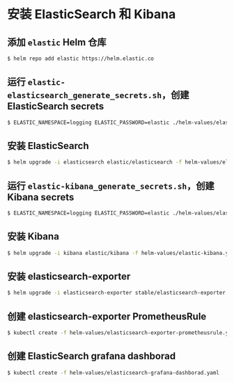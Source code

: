 # 安装 ElasticSearch 和 Kibana

## 添加 `elastic` Helm 仓库

```bash
$ helm repo add elastic https://helm.elastic.co
```

## 运行 `elastic-elasticsearch_generate_secrets.sh`，创建 ElasticSearch secrets

```bash
$ ELASTIC_NAMESPACE=logging ELASTIC_PASSWORD=elastic ./helm-values/elastic-elasticsearch_generate_secrets.sh
```

## 安装 ElasticSearch

```bash
$ helm upgrade -i elasticsearch elastic/elasticsearch -f helm-values/elastic-elasticsearch.yaml --namespace logging
```

## 运行 `elastic-kibana_generate_secrets.sh`，创建 Kibana secrets

```bash
$ ELASTIC_NAMESPACE=logging ELASTIC_PASSWORD=elastic ./helm-values/elastic-elasticsearch_generate_secrets.sh
```

## 安装 Kibana

```bash
$ helm upgrade -i kibana elastic/kibana -f helm-values/elastic-kibana.yaml --namespace logging
```

## 安装 elasticsearch-exporter

```bash
$ helm upgrade -i elasticsearch-exporter stable/elasticsearch-exporter -f helm-values/elasticsearch-exporter.yaml --namespace monitoring
```

## 创建 elasticsearch-exporter PrometheusRule

```bash
$ kubectl create -f helm-values/elasticsearch-exporter-prometheusrule.yaml
```

## 创建 ElasticSearch grafana dashborad

```bash
$ kubectl create -f helm-values/elasticsearch-grafana-dashborad.yaml
```
